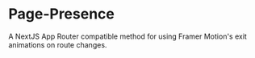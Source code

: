 # Page-Presence
A NextJS App Router compatible method for using Framer Motion's exit animations on route changes.
